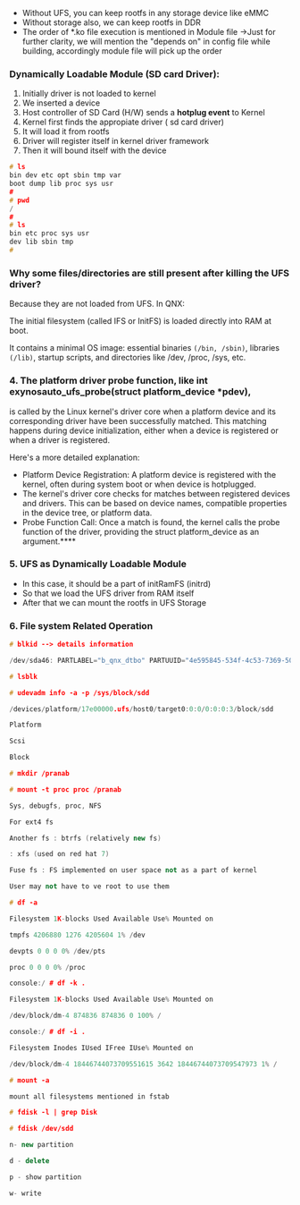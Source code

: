 - Without UFS, you can keep rootfs in any storage device like eMMC
- Without storage also, we can keep rootfs in DDR
-  The order of *.ko file execution is mentioned in Module file
    →Just for further clarity, we will mention the "depends on" in config file while building, accordingly module file will pick up the order

### Dynamically Loadable Module (SD card Driver):
1. Initially driver is not loaded to kernel
2. We inserted a device
3. Host controller of SD Card (H/W) sends a **hotplug event** to Kernel
4. Kernel first finds the appropiate driver ( sd card driver)
5. It will load it from rootfs
6. Driver will register itself in kernel driver framework
7. Then it will bound itself with the device
   
```cpp
# ls
bin dev etc opt sbin tmp var
boot dump lib proc sys usr
#
# pwd
/
#
# ls
bin etc proc sys usr
dev lib sbin tmp
# 
```
### Why some files/directories are still present after killing the UFS driver?
Because they are not loaded from UFS. In QNX:

The initial filesystem (called IFS or InitFS) is loaded directly into RAM at boot.

It contains a minimal OS image: essential binaries `(/bin, /sbin)`, libraries `(/lib)`, startup scripts, and directories like /dev, /proc, /sys, etc.

### 4. The platform driver probe function, like int exynosauto_ufs_probe(struct platform_device *pdev), 
is called by the Linux kernel's driver core when a platform device and its corresponding driver have been successfully matched. This matching happens during device initialization, either when a device is registered or when a driver is registered.

Here's a more detailed explanation:
- Platform Device Registration: A platform device is registered with the kernel, often during system boot or when device is hotplugged.
- The kernel's driver core checks for matches between registered devices and drivers. This can be based on device names, compatible properties in the device tree, or platform data.
- Probe Function Call: Once a match is found, the kernel calls the probe function of the driver, providing the struct platform_device as an argument.****

### 5. UFS as Dynamically Loadable Module
- In this case, it should be a part of initRamFS (initrd)
- So that we load the UFS driver from RAM itself
- After that we can mount the rootfs in  UFS Storage

### 6. File system Related Operation

```c++
# blkid --> details information

/dev/sda46: PARTLABEL="b_qnx_dtbo" PARTUUID="4e595845-534f-4c53-7369-50415254302e"

# lsblk

# udevadm info -a -p /sys/block/sdd

/devices/platform/17e00000.ufs/host0/target0:0:0/0:0:0:3/block/sdd

Platform

Scsi

Block

# mkdir /pranab

# mount -t proc proc /pranab

Sys, debugfs, proc, NFS

For ext4 fs

Another fs : btrfs (relatively new fs)

: xfs (used on red hat 7)

Fuse fs : FS implemented on user space not as a part of kernel

User may not have to ve root to use them

# df -a

Filesystem 1K-blocks Used Available Use% Mounted on

tmpfs 4206880 1276 4205604 1% /dev

devpts 0 0 0 0% /dev/pts

proc 0 0 0 0% /proc

console:/ # df -k .

Filesystem 1K-blocks Used Available Use% Mounted on

/dev/block/dm-4 874836 874836 0 100% /

console:/ # df -i .

Filesystem Inodes IUsed IFree IUse% Mounted on

/dev/block/dm-4 18446744073709551615 3642 18446744073709547973 1% /

# mount -a

mount all filesystems mentioned in fstab

# fdisk -l | grep Disk

# fdisk /dev/sdd

n- new partition

d - delete

p - show partition

w- write
```



